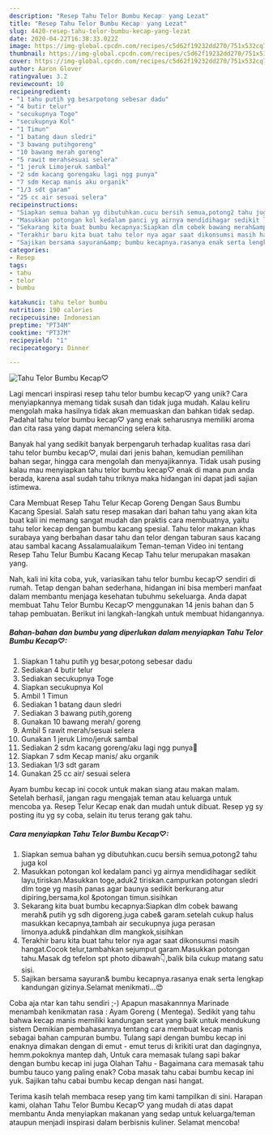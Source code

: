 ```yaml
---
description: "Resep Tahu Telor Bumbu Kecap♡ yang Lezat"
title: "Resep Tahu Telor Bumbu Kecap♡ yang Lezat"
slug: 4420-resep-tahu-telor-bumbu-kecap-yang-lezat
date: 2020-04-22T16:38:33.022Z
image: https://img-global.cpcdn.com/recipes/c5d62f19232dd270/751x532cq70/tahu-telor-bumbu-kecap♡-foto-resep-utama.jpg
thumbnail: https://img-global.cpcdn.com/recipes/c5d62f19232dd270/751x532cq70/tahu-telor-bumbu-kecap♡-foto-resep-utama.jpg
cover: https://img-global.cpcdn.com/recipes/c5d62f19232dd270/751x532cq70/tahu-telor-bumbu-kecap♡-foto-resep-utama.jpg
author: Aaron Glover
ratingvalue: 3.2
reviewcount: 10
recipeingredient:
- "1 tahu putih yg besarpotong sebesar dadu"
- "4 butir telur"
- "secukupnya Toge"
- "secukupnya Kol"
- "1 Timun"
- "1 batang daun sledri"
- "3 bawang putihgoreng"
- "10 bawang merah goreng"
- "5 rawit merahsesuai selera"
- "1 jeruk Limojeruk sambal"
- "2 sdm kacang gorengaku lagi ngg punya"
- "7 sdm Kecap manis aku organik"
- "1/3 sdt garam"
- "25 cc air sesuai selera"
recipeinstructions:
- "Siapkan semua bahan yg dibutuhkan.cucu bersih semua,potong2 tahu juga kol"
- "Masukkan potongan kol kedalam panci yg airnya mendidihagar sedikit layu,tiriskan.Masukkan toge,aduk2 tiriskan.campurkan potongan sledri dlm toge yg masih panas agar baunya sedikit berkurang.atur dipiring,bersama,kol &amp;potongan timun.sisihkan"
- "Sekarang kita buat bumbu kecapnya:Siapkan dlm cobek bawang merah&amp; putih yg sdh digoreng.juga cabe&amp; garam.setelah cukup halus masukkan kecapnya,tambah air secukupnya juga perasan limonya.aduk&amp; pindahkan dlm mangkok,sisihkan"
- "Terakhir baru kita buat tahu telor nya agar saat dikonsumsi masih hangat.Cocok telur,tambahkan sejumput garam.Masukkan potongan tahu.Masak dg tefelon spt photo dibawah👇,balik bila cukup matang satu sisi."
- "Sajikan bersama sayuran&amp; bumbu kecapnya.rasanya enak serta lengkap kandungan gizinya.Selamat menikmati...😍"
categories:
- Resep
tags:
- tahu
- telor
- bumbu

katakunci: tahu telor bumbu 
nutrition: 190 calories
recipecuisine: Indonesian
preptime: "PT34M"
cooktime: "PT37M"
recipeyield: "1"
recipecategory: Dinner

---
```



![Tahu Telor Bumbu Kecap♡](https://img-global.cpcdn.com/recipes/c5d62f19232dd270/751x532cq70/tahu-telor-bumbu-kecap♡-foto-resep-utama.jpg)

Lagi mencari inspirasi resep tahu telor bumbu kecap♡ yang unik? Cara menyiapkannya memang tidak susah dan tidak juga mudah. Kalau keliru mengolah maka hasilnya tidak akan memuaskan dan bahkan tidak sedap. Padahal tahu telor bumbu kecap♡ yang enak seharusnya memiliki aroma dan cita rasa yang dapat memancing selera kita.

Banyak hal yang sedikit banyak berpengaruh terhadap kualitas rasa dari tahu telor bumbu kecap♡, mulai dari jenis bahan, kemudian pemilihan bahan segar, hingga cara mengolah dan menyajikannya. Tidak usah pusing kalau mau menyiapkan tahu telor bumbu kecap♡ enak di mana pun anda berada, karena asal sudah tahu triknya maka hidangan ini dapat jadi sajian istimewa.

Cara Membuat Resep Tahu Telur Kecap Goreng Dengan Saus Bumbu Kacang Spesial. Salah satu resep masakan dari bahan tahu yang akan kita buat kali ini memang sangat mudah dan praktis cara membuatnya, yaitu tahu telor kecap dengan bumbu kacang spesial. Tahu telor makanan khas surabaya yang berbahan dasar tahu dan telor dengan taburan saus kacang atau sambal kacang Assalamualaikum Teman-teman Video ini tentang Resep Tahu Telur Bumbu Kacang Kecap Tahu telur merupakan masakan yang.


Nah, kali ini kita coba, yuk, variasikan tahu telor bumbu kecap♡ sendiri di rumah. Tetap dengan bahan sederhana, hidangan ini bisa memberi manfaat dalam membantu menjaga kesehatan tubuhmu sekeluarga. Anda dapat membuat Tahu Telor Bumbu Kecap♡ menggunakan 14 jenis bahan dan 5 tahap pembuatan. Berikut ini langkah-langkah untuk membuat hidangannya.

<!--inarticleads1-->

##### Bahan-bahan dan bumbu yang diperlukan dalam menyiapkan Tahu Telor Bumbu Kecap♡:

1. Siapkan 1 tahu putih yg besar,potong sebesar dadu
1. Sediakan 4 butir telur
1. Sediakan secukupnya Toge
1. Siapkan secukupnya Kol
1. Ambil 1 Timun
1. Sediakan 1 batang daun sledri
1. Sediakan 3 bawang putih,goreng
1. Gunakan 10 bawang merah/ goreng
1. Ambil 5 rawit merah/sesuai selera
1. Gunakan 1 jeruk Limo/jeruk sambal
1. Sediakan 2 sdm kacang goreng/aku lagi ngg punya🙂
1. Siapkan 7 sdm Kecap manis/ aku organik
1. Sediakan 1/3 sdt garam
1. Gunakan 25 cc air/ sesuai selera


Ayam bumbu kecap ini cocok untuk makan siang atau makan malam. Setelah berhasil, jangan ragu mengajak teman atau keluarga untuk mencoba ya. Resep Telur Kecap enak dan mudah untuk dibuat. Resep yg sy posting itu yg sy coba, selain itu terus terang gak tahu. 

<!--inarticleads2-->

##### Cara menyiapkan Tahu Telor Bumbu Kecap♡:

1. Siapkan semua bahan yg dibutuhkan.cucu bersih semua,potong2 tahu juga kol
1. Masukkan potongan kol kedalam panci yg airnya mendidihagar sedikit layu,tiriskan.Masukkan toge,aduk2 tiriskan.campurkan potongan sledri dlm toge yg masih panas agar baunya sedikit berkurang.atur dipiring,bersama,kol &amp;potongan timun.sisihkan
1. Sekarang kita buat bumbu kecapnya:Siapkan dlm cobek bawang merah&amp; putih yg sdh digoreng.juga cabe&amp; garam.setelah cukup halus masukkan kecapnya,tambah air secukupnya juga perasan limonya.aduk&amp; pindahkan dlm mangkok,sisihkan
1. Terakhir baru kita buat tahu telor nya agar saat dikonsumsi masih hangat.Cocok telur,tambahkan sejumput garam.Masukkan potongan tahu.Masak dg tefelon spt photo dibawah👇,balik bila cukup matang satu sisi.
1. Sajikan bersama sayuran&amp; bumbu kecapnya.rasanya enak serta lengkap kandungan gizinya.Selamat menikmati...😍


Coba aja ntar kan tahu sendiri ;-) Apapun masakannnya Marinade menambah kenikmatan rasa : Ayam Goreng ( Mentega). Sedikit yang tahu bahwa kecap manis memiliki kandungan serat yang baik untuk mendukung sistem Demikian pembahasannya tentang cara membuat kecap manis sebagai bahan campuran bumbu. Tulang sapi dengan bumbu kecap ini enaknya dimakan dengan di emut - emut terus di krikiti urat dan dagingnya, hemm.pokoknya mantep dah, Untuk cara memasak tulang sapi bakar dengan bumbu kecap ini juga Olahan Tahu - Bagaimana cara memasak tahu bumbu tauco yang paling enak? Coba masak tahu cabai bumbu kecap ini yuk. Sajikan tahu cabai bumbu kecap dengan nasi hangat. 

Terima kasih telah membaca resep yang tim kami tampilkan di sini. Harapan kami, olahan Tahu Telor Bumbu Kecap♡ yang mudah di atas dapat membantu Anda menyiapkan makanan yang sedap untuk keluarga/teman ataupun menjadi inspirasi dalam berbisnis kuliner. Selamat mencoba!
